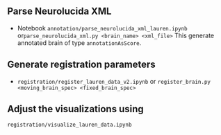 ## Parse Neurolucida XML
- Notebook `annotation/parse_neurolucida_xml_lauren.ipynb` or`parse_neurolucida_xml.py <brain_name> <xml_file>` This generate annotated brain of type `annotationAsScore`.

## Generate registration parameters
- `registration/register_lauren_data_v2.ipynb` or `register_brain.py <moving_brain_spec> <fixed_brain_spec>`

## Adjust the visualizations using
`registration/visualize_lauren_data.ipynb`
